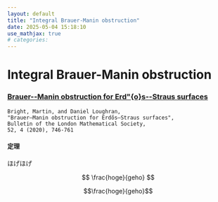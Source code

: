 ```yaml
---
layout: default
title: "Integral Brauer-Manin obstruction"
date: 2025-05-04 15:18:10
use_mathjax: true
# categories:
---
```


# Integral Brauer-Manin obstruction

### [Brauer--Manin obstruction for Erd\"{o}s--Straus surfaces](https://doi.org/10.1112/blms.12374)
```
Bright, Martin, and Daniel Loughran, 
"Brauer–Manin obstruction for Erdős–Straus surfaces",
Bulletin of the London Mathematical Society,
52, 4 (2020), 746-761
```

#### 定理
ほげほげ

$$
\frac{hoge}{geho}
$$

```math
\frac{hoge}{geho}
```

